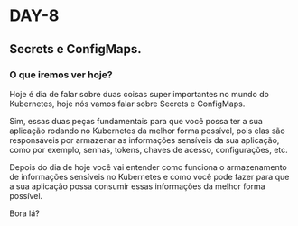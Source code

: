 # DAY-8

## Secrets e ConfigMaps.

### O que iremos ver hoje?<a name="oquevamosaprenderhoje"></a>

Hoje é dia de falar sobre duas coisas super importantes no mundo do Kubernetes, hoje nós vamos falar sobre Secrets e ConfigMaps.

Sim, essas duas peças fundamentais para que você possa ter a sua aplicação rodando no Kubernetes da melhor forma possível, pois elas são responsáveis por armazenar as informações sensíveis da sua aplicação, como por exemplo, senhas, tokens, chaves de acesso, configurações, etc.

Depois do dia de hoje você vai entender como funciona o armazenamento de informações sensíveis no Kubernetes e como você pode fazer para que a sua aplicação possa consumir essas informações da melhor forma possível.

Bora lá?


